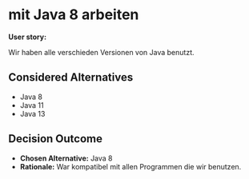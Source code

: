 # mit Java 8 arbeiten

**User story:**

Wir haben alle verschieden Versionen von Java benutzt.

## Considered Alternatives

* Java 8
* Java 11
* Java 13

## Decision Outcome

* **Chosen Alternative:** Java 8
* **Rationale:** War kompatibel mit allen Programmen die wir benutzen.